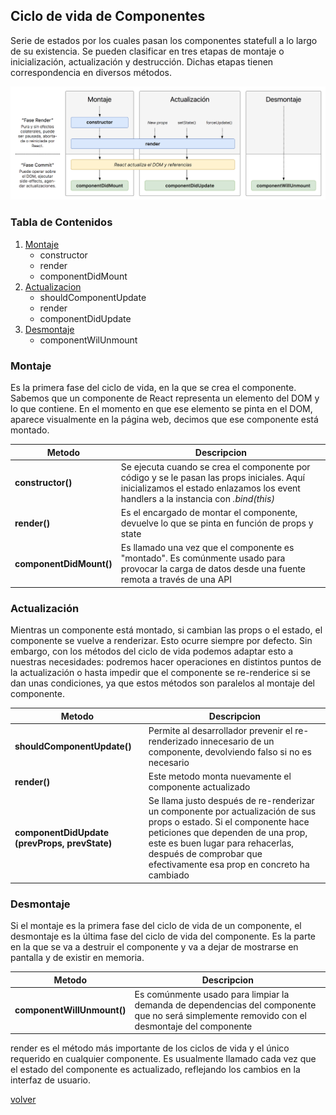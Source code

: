 ## Ciclo de vida de Componentes

Serie de estados por los cuales pasan los componentes statefull a lo largo de su existencia. Se pueden clasificar en tres etapas de montaje o inicialización, actualización y destrucción. Dichas etapas tienen correspondencia en diversos métodos.

![lifecycle.png](lifecycle.png)

### Tabla de Contenidos

1. [Montaje](#montaje)
    * constructor
    * render
    * componentDidMount
1. [Actualizacion](#actualizacion)
    * shouldComponentUpdate
    * render
    * componentDidUpdate
1. [Desmontaje](#desmontaje)
    * componentWilUnmount

### Montaje

Es la primera fase del ciclo de vida, en la que se crea el componente. Sabemos que un componente de React representa un elemento del DOM y lo que contiene. En el momento en que ese elemento se pinta en el DOM, aparece visualmente en la página web, decimos que ese componente está montado.

| Metodo | Descripcion |
|--|--|
| __constructor()__ | Se ejecuta cuando se crea el componente por código y se le pasan las props iniciales. Aquí inicializamos el estado enlazamos los event handlers a la instancia con _.bind(this)_|
| __render()__ | Es el encargado de montar el componente, devuelve lo que se pinta en función de props y state|
| __componentDidMount()__ | Es llamado una vez que el componente es "montado". Es comúnmente usado para provocar la carga de datos desde una fuente remota a través de una API|

### Actualización

Mientras un componente está montado, si cambian las props o el estado, el componente se vuelve a renderizar. Esto ocurre siempre por defecto. Sin embargo, con los métodos del ciclo de vida podemos adaptar esto a nuestras necesidades: podremos hacer operaciones en distintos puntos de la actualización o hasta impedir que el componente se re-renderice si se dan unas condiciones, ya que estos métodos son paralelos al montaje del componente.

| Metodo | Descripcion |
|--|--|
| __shouldComponentUpdate()__ | Permite al desarrollador prevenir el re-renderizado innecesario de un componente, devolviendo falso si no es necesario|
| __render()__ | Este metodo monta nuevamente el componente actualizado|
| __componentDidUpdate (prevProps, prevState)__ | Se llama justo después de re-renderizar un componente por actualización de sus props o estado. Si el componente hace peticiones que dependen de una prop, este es buen lugar para rehacerlas, después de comprobar que efectivamente esa prop en concreto ha cambiado|


### Desmontaje

Si el montaje es la primera fase del ciclo de vida de un componente, el desmontaje es la última fase del ciclo de vida del componente. Es la parte en la que se va a destruir el componente y va a dejar de mostrarse en pantalla y de existir en memoria.

| Metodo | Descripcion |
|--|--|
| __componentWillUnmount()__ | Es comúnmente usado para limpiar la demanda de dependencias del componente que no será simplemente removido con el desmontaje del componente|

render es el método más importante de los ciclos de vida y el único requerido en cualquier componente. Es usualmente llamado cada vez que el estado del componente es actualizado, reflejando los cambios en la interfaz de usuario.

[volver](../readme.md)